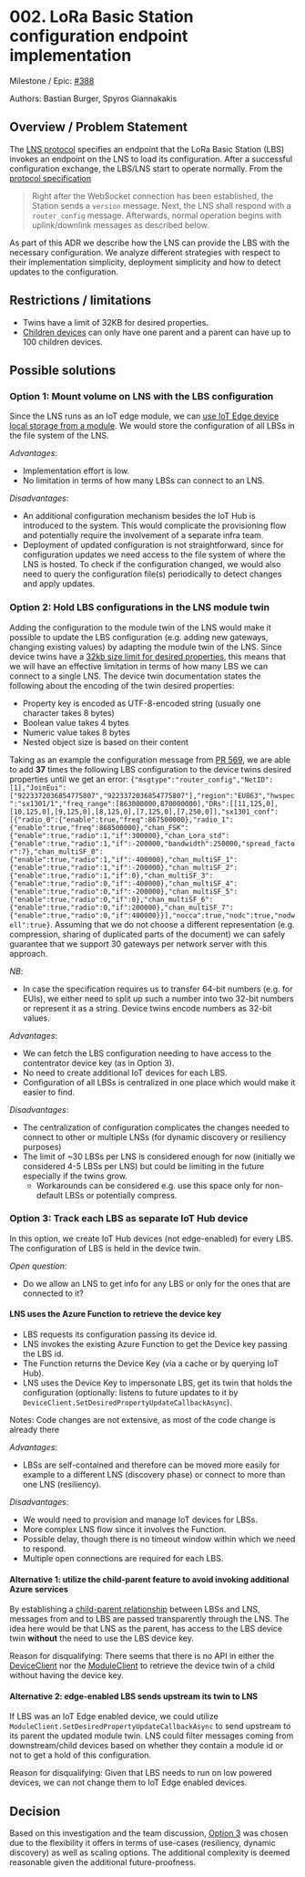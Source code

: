 # 002. LoRa Basic Station configuration endpoint implementation

Milestone / Epic: [#388](https://github.com/Azure/iotedge-lorawan-starterkit/issues/388)

Authors: Bastian Burger, Spyros Giannakakis

## Overview / Problem Statement

The [LNS protocol][lns-protocol] specifies an endpoint that the LoRa Basic Station (LBS) invokes an
endpoint on the LNS to load its configuration. After a successful configuration exchange, the
LBS/LNS start to operate normally. From the [protocol specification][lns-protocol]

> Right after the WebSocket connection has been established, the Station sends a `version` message.
> Next, the LNS shall respond with a `router_config` message. Afterwards, normal operation begins
> with uplink/downlink messages as described below.

As part of this ADR we describe how the LNS can provide the LBS with the necessary configuration. We
analyze different strategies with respect to their implementation simplicity, deployment simplicity
and how to detect updates to the configuration.

## Restrictions / limitations

- Twins have a limit of 32KB for desired properties.
- [Children
  devices](https://docs.microsoft.com/en-us/azure/iot-edge/iot-edge-as-gateway?view=iotedge-2020-11#parent-and-child-relationships)
  can only have one parent and a parent can have up to 100 children devices.

## Possible solutions

### Option 1: Mount volume on LNS with the LBS configuration

Since the LNS runs as an IoT edge module, we can [use IoT Edge device local storage from a
module](https://docs.microsoft.com/en-us/azure/iot-edge/how-to-access-host-storage-from-module?view=iotedge-2020-11).
We would store the configuration of all LBSs in the file system of the LNS.

*Advantages*:

- Implementation effort is low.
- No limitation in terms of how many LBSs can connect to an LNS.

*Disadvantages*:

- An additional configuration mechanism besides the IoT Hub is introduced to the system. This would
  complicate the provisioning flow and potentially require the involvement of a separate infra team.
- Deployment of updated configuration is not straightforward, since for configuration updates we
  need access to the file system of where the LNS is hosted. To check if the configuration changed,
  we would also need to query the configuration file(s) periodically to detect changes and apply updates.

### Option 2: Hold LBS configurations in the LNS module twin

Adding the configuration to the module twin of the LNS would make it possible to update the LBS
configuration (e.g. adding new gateways, changing existing values) by adapting the module twin of
the LNS. Since device twins have a [32kb size limit for desired
properties](https://docs.microsoft.com/en-us/azure/iot-hub/iot-hub-devguide-device-twins#device-twin-size),
this means that we will have an effective limitation in terms of how many LBS we can connect to a
single LNS. The device twin documentation states the following about the encoding of the twin
desired properties:

- Property key is encoded as UTF-8-encoded string (usually one character takes 8 bytes)
- Boolean value takes 4 bytes
- Numeric value takes 8 bytes
- Nested object size is based on their content

Taking as an example the configuration message from [PR
569](https://github.com/Azure/iotedge-lorawan-starterkit/pull/569), we are able to add **37** times
the following LBS configuration to the device twins desired properties until we get an error:
```{"msgtype":"router_config","NetID":[1],"JoinEui":["9223372036854775807","9223372036854775807"],"region":"EU863","hwspec":"sx1301/1","freq_range":[863000000,870000000],"DRs":[[11,125,0],[10,125,0],[9,125,0],[8,125,0],[7,125,0],[7,250,0]],"sx1301_conf":[{"radio_0":{"enable":true,"freq":867500000},"radio_1":{"enable":true,"freq":868500000},"chan_FSK":{"enable":true,"radio":1,"if":300000},"chan_Lora_std":{"enable":true,"radio":1,"if":-200000,"bandwidth":250000,"spread_factor":7},"chan_multiSF_0":{"enable":true,"radio":1,"if":-400000},"chan_multiSF_1":{"enable":true,"radio":1,"if":-200000},"chan_multiSF_2":{"enable":true,"radio":1,"if":0},"chan_multiSF_3":{"enable":true,"radio":0,"if":-400000},"chan_multiSF_4":{"enable":true,"radio":0,"if":-200000},"chan_multiSF_5":{"enable":true,"radio":0,"if":0},"chan_multiSF_6":{"enable":true,"radio":0,"if":200000},"chan_multiSF_7":{"enable":true,"radio":0,"if":400000}}],"nocca":true,"nodc":true,"nodwell":true}```.
Assuming that we do not choose a different representation (e.g. compression, sharing of duplicated
parts of the document) we can safely guarantee that we support 30 gateways per network server with
this approach.

*NB*:
- In case the specification requires us to transfer 64-bit numbers (e.g. for EUIs), we either need
  to split up such a number into two 32-bit numbers or represent it as a string. Device twins encode
  numbers as 32-bit values.

*Advantages*:
- We can fetch the LBS configuration needing to have access to the contentrator device key (as in
  Option 3).
- No need to create additional IoT devices for each LBS.
- Configuration of all LBSs is centralized in one place which would make it easier to find.

*Disadvantages*:

- The centralization of configuration complicates the changes needed to connect to other or multiple
  LNSs (for dynamic discovery or resiliency purposes)
- The limit of ~30 LBSs per LNS is considered enough for now (initially we considered 4-5 LBSs per
  LNS) but could be limiting in the future especially if the twins grow.
  - Workarounds can be considered e.g. use this space only for non-default LBSs or potentially compress.

### Option 3: Track each LBS as separate IoT Hub device

In this option, we create IoT Hub devices (not edge-enabled) for every LBS. The configuration of LBS
is held in the device twin.

*Open question*:

- Do we allow an LNS to get info for any LBS or only for the ones that are connected to it?

#### LNS uses the Azure Function to retrieve the device key

- LBS requests its configuration passing its device id.
- LNS invokes the existing Azure Function to get the Device key passing the LBS id.
- The Function returns the Device Key (via a cache or by querying IoT Hub).
- LNS uses the Device Key to impersonate LBS, get its twin that holds the configuration (optionally: listens to
  future updates to it by `DeviceClient.SetDesiredPropertyUpdateCallbackAsync`).

Notes: Code changes are not extensive, as most of the code change is already there

*Advantages*:

- LBSs are self-contained and therefore can be moved more easily for example to a different LNS (discovery
  phase) or connect to more than one LNS (resiliency).

*Disadvantages*:

- We would need to provision and manage IoT devices for LBSs.
- More complex LNS flow since it involves the Function.
- Possible delay, though there is no timeout window within which we need to respond.
- Multiple open connections are required for each LBS.

#### Alternative 1: utilize the child-parent feature to avoid invoking additional Azure services

By establishing a [child-parent
relationship](https://docs.microsoft.com/en-us/azure/iot-edge/iot-edge-as-gateway?view=iotedge-2020-11#parent-and-child-relationships)
between LBSs and LNS, messages from and to LBS are passed transparently through the LNS. The idea
here would be that LNS as the parent, has access to the LBS device twin __without__ the need to use
the LBS device key.

Reason for disqualifying: There seems that there is no API in either the
[DeviceClient](https://docs.microsoft.com/en-us/dotnet/api/microsoft.azure.devices.client.deviceclient?view=azure-dotnet)
nor the
[ModuleClient](https://docs.microsoft.com/en-us/dotnet/api/microsoft.azure.devices.client.moduleclient?view=azure-dotnet)
to retrieve the device twin of a child without having the device key.

#### Alternative 2: edge-enabled LBS sends upstream its twin to LNS

If LBS was an IoT Edge enabled device, we could utilize
`ModuleClient.SetDesiredPropertyUpdateCallbackAsync` to send upstream to its parent the updated
module twin. LNS could filter messages coming from downstream/child devices based on whether they contain
a module id or not to get a hold of this configuration.  

Reason for disqualifying: Given that LBS needs to run on low powered devices, we can not change them to IoT Edge enabled devices.

## Decision

Based on this investigation and the team discussion, [Option
3](#option-3-track-each-lbs-as-separate-iot-hub-device) was chosen due to the flexibility it offers
in terms of use-cases (resiliency, dynamic discovery) as well as scaling options. The additional
complexity is deemed reasonable given the additional future-proofness.

[lns-protocol]: https://lora-developers.semtech.com/build/software/lora-basics/lora-basics-for-gateways/?url=tcproto.html
